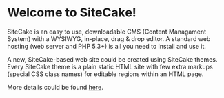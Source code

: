 Welcome to SiteCake!
====================

SiteCake is an easy to use, downloadable CMS (Content Managament System) with a WYSIWYG, in-place, drag & drop editor.
A standard web hosting (web server and PHP 5.3+) is all you need to install and use it.

A new, SiteCake-based web site could be created using SiteCake themes. Every SiteCake theme is a plain static HTML site with few extra markups (special CSS class names) for editable regions within an HTML page. 

More details could be found [here](http://sitecake.com).
